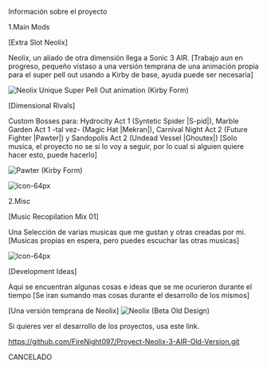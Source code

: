 Información sobre el proyecto

1.Main Mods

[Extra Slot Neolix]

Neolix, un aliado de otra dimensión llega a Sonic 3 AIR.
[Trabajo aun en progreso, pequeño vistaso a una versión temprana de una animación propia para el super pell out usando a Kirby de base, ayuda puede ser necesaria]

![Neolix Unique Super Pell Out animation (Kirby Form) ](https://github.com/FireNight097/Proyect-Neolix-3-AIR/assets/146289185/acd4edc7-c1ef-4cb7-a2a9-51b6e0bceb1b)

[Dimensional Rivals]

Custom Bosses para: Hydrocity Act 1 (Syntetic Spider |S-pid|), Marble Garden Act 1 -tal vez- (Magic Hat |Mekran|), Carnival Night Act 2 (Future Fighter |Pawter|) y Sandopolis Act 2 (Undead Vessel |Ghoutex|)
[Solo musica, el proyecto no se si lo voy a seguir, por lo cual si alguien quiere hacer esto, puede hacerlo]

![Pawter (Kirby Form) ](https://github.com/FireNight097/Proyect-Neolix-3-AIR/assets/146289185/1b89fd23-2993-45df-8cf2-6a409f45290f)

![Icon-64px](https://github.com/FireNight097/Proyect-Neolix-3-AIR/assets/146289185/13838b6b-113a-4a31-8476-cdf3c4a479cf)

2.Misc

[Music Recopilation Mix 01]

Una Selección de varias musicas que me gustan y otras creadas por mi.
[Musicas propias en espera, pero puedes escuchar las otras musicas]

![Icon-64px](https://github.com/FireNight097/Proyect-Neolix-3-AIR/assets/146289185/4a7a930e-1b17-4c92-810a-2703d5f12ae8)

[Development Ideas]

Aqui se encuentran algunas cosas e ideas que se me ocurieron durante el tiempo
[Se iran sumando mas cosas durante el desarrollo de los mismos]

[Una versión temprana de Neolix]
![Neolix (Beta Old Design) ](https://github.com/FireNight097/Proyect-Neolix-3-AIR/assets/146289185/e9b97d71-80b0-4303-bdec-fd517fc9c840)

Si quieres ver el desarrollo de los proyectos, usa este link.

https://github.com/FireNight097/Proyect-Neolix-3-AIR-Old-Version.git

CANCELADO
